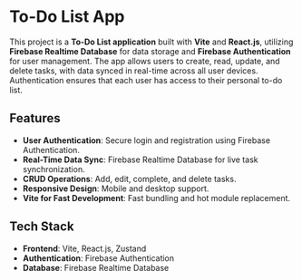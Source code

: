 # To-Do List App

This project is a **To-Do List application** built with **Vite** and **React.js**, utilizing **Firebase Realtime Database** for data storage and **Firebase Authentication** for user management. The app allows users to create, read, update, and delete tasks, with data synced in real-time across all user devices. Authentication ensures that each user has access to their personal to-do list.

## Features

- **User Authentication**: Secure login and registration using Firebase Authentication.
- **Real-Time Data Sync**: Firebase Realtime Database for live task synchronization.
- **CRUD Operations**: Add, edit, complete, and delete tasks.
- **Responsive Design**: Mobile and desktop support.
- **Vite for Fast Development**: Fast bundling and hot module replacement.

## Tech Stack

- **Frontend**: Vite, React.js, Zustand
- **Authentication**: Firebase Authentication
- **Database**: Firebase Realtime Database
